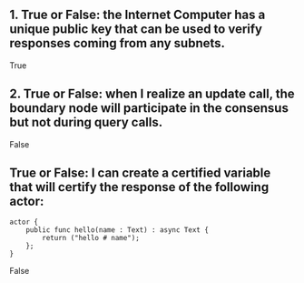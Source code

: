 ## 1. True or False: the Internet Computer has a unique public key that can be used to verify responses coming from any subnets.
True
## 2. True or False: when I realize an update call, the boundary node will participate in the consensus but not during query calls.
False
## True or False: I can create a certified variable that will certify the response of the following actor:
```
actor {
    public func hello(name : Text) : async Text {
        return ("hello # name");
    };
}
```
False